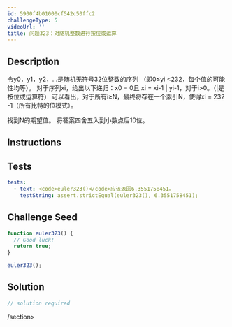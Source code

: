 ```yaml
---
id: 5900f4b01000cf542c50ffc2
challengeType: 5
videoUrl: ''
title: 问题323：对随机整数进行按位或运算
---
```


## Description
<section id="description">
令y0，y1，y2，...是随机无符号32位整数的序列
（即0≤yi <232，每个值的可能性均等）。
对于序列xi，给出以下递归：x0 = 0且
xi = xi-1 | yi-1，对于i>0。（|是按位或运算符）
可以看出，对于所有i≥N，最终将存在一个索引N，使得xi = 232 -1（所有比特的位模式）。

找到N的期望值。
将答案四舍五入到小数点后10位。
</section>

## Instructions
<section id="instructions">
</section>

## Tests
<section id='tests'>

```yml
tests:
  - text: <code>euler323()</code>应该返回6.3551758451。
    testString: assert.strictEqual(euler323(), 6.3551758451);

```

</section>

## Challenge Seed
<section id='challengeSeed'>

<div id='js-seed'>

```js
function euler323() {
  // Good luck!
  return true;
}

euler323();

```

</div>



</section>

## Solution
<section id='solution'>

```js
// solution required
```

/section>
